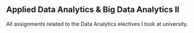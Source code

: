 ## Applied Data Analytics & Big Data Analytics II
All assignments related to the Data Analytics electives I took at university.
